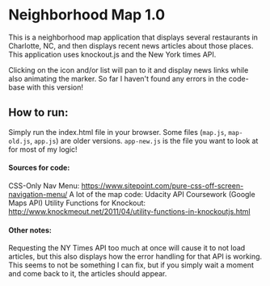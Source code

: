 # Neighborhood Map 1.0
This is a neighborhood map application that displays several restaurants in Charlotte, NC, and then displays recent news articles about those places. This application uses knockout.js and the New York times API.

Clicking on the icon and/or list will pan to it and display news links while also animating the marker. So far I haven't found any errors in the code-base with this version!

## How to run:
Simply run the index.html file in your browser. Some files (```map.js```, ```map-old.js```, ```app.js```) are older versions. ```app-new.js``` is the file you want to look at for most of my logic!

#### Sources for code:
CSS-Only Nav Menu: https://www.sitepoint.com/pure-css-off-screen-navigation-menu/
A lot of the map code: Udacity API Coursework (Google Maps API)
Utility Functions for Knockout: http://www.knockmeout.net/2011/04/utility-functions-in-knockoutjs.html

#### Other notes:
Requesting the NY Times API too much at once will cause it to not load articles, but this also displays how the error handling for that API is working. This seems to not be something I can fix, but if you simply wait a moment and come back to it, the articles should appear.